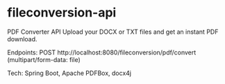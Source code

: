# fileconversion-api
PDF Converter API
Upload your DOCX or TXT files and get an instant PDF download.

Endpoints: POST http://localhost:8080/fileconversion/pdf/convert (multipart/form-data: file)

Tech: Spring Boot, Apache PDFBox, docx4j

